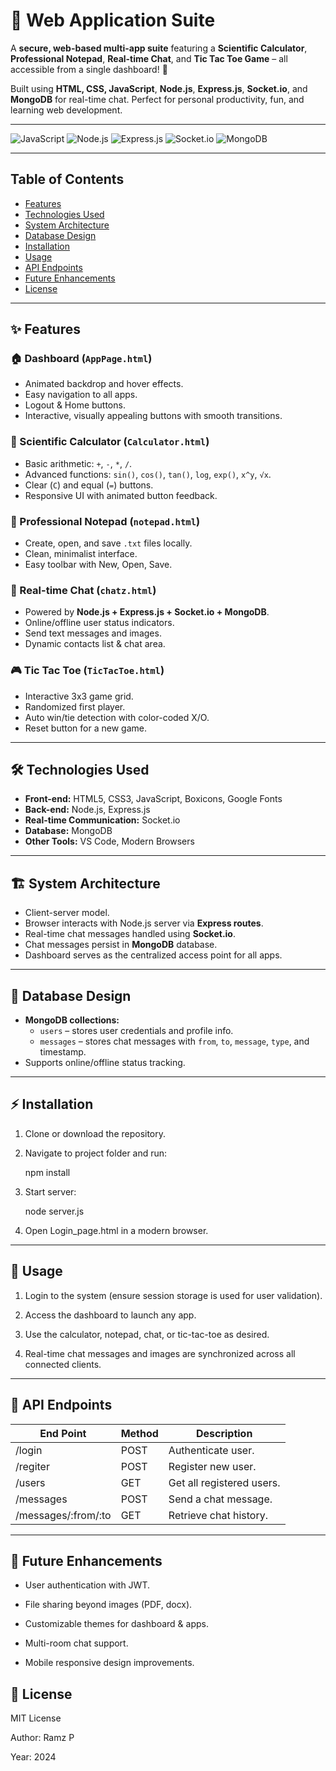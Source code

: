 # 🚀 Web Application Suite


A **secure, web-based multi-app suite** featuring a **Scientific Calculator**, **Professional Notepad**, **Real-time Chat**, and **Tic Tac Toe Game** – all accessible from a single dashboard! 🎯  

Built using **HTML, CSS, JavaScript**, **Node.js**, **Express.js**, **Socket.io**, and **MongoDB** for real-time chat. Perfect for personal productivity, fun, and learning web development.

---

![JavaScript](https://img.shields.io/badge/JavaScript-F7DF1E?style=flat&logo=javascript&logoColor=black)
![Node.js](https://img.shields.io/badge/Node.js-339933?style=flat&logo=node.js&logoColor=white)
![Express.js](https://img.shields.io/badge/Express.js-000000?style=flat&logo=express&logoColor=white)
![Socket.io](https://img.shields.io/badge/Socket.io-010101?style=flat&logo=socket.io&logoColor=white)
![MongoDB](https://img.shields.io/badge/MongoDB-47A248?style=flat&logo=mongodb&logoColor=white)

---

## Table of Contents

- [Features](#features)  
- [Technologies Used](#technologies-used)  
- [System Architecture](#system-architecture)  
- [Database Design](#database-design)  
- [Installation](#installation)  
- [Usage](#usage)  
- [API Endpoints](#api-endpoints)  
- [Future Enhancements](#future-enhancements)  
- [License](#license)  

---

## ✨ Features

### 🏠 Dashboard (`AppPage.html`)
- Animated backdrop and hover effects.  
- Easy navigation to all apps.  
- Logout & Home buttons.  
- Interactive, visually appealing buttons with smooth transitions.  

### 🧮 Scientific Calculator (`Calculator.html`)
- Basic arithmetic: `+`, `-`, `*`, `/`.  
- Advanced functions: `sin()`, `cos()`, `tan()`, `log`, `exp()`, `x^y`, `√x`.  
- Clear (`C`) and equal (`=`) buttons.  
- Responsive UI with animated button feedback.  

### 📝 Professional Notepad (`notepad.html`)
- Create, open, and save `.txt` files locally.  
- Clean, minimalist interface.  
- Easy toolbar with New, Open, Save.  

### 💬 Real-time Chat (`chatz.html`)
- Powered by **Node.js + Express.js + Socket.io + MongoDB**.  
- Online/offline user status indicators.  
- Send text messages and images.  
- Dynamic contacts list & chat area.  

### 🎮 Tic Tac Toe (`TicTacToe.html`)
- Interactive 3x3 game grid.  
- Randomized first player.  
- Auto win/tie detection with color-coded X/O.  
- Reset button for a new game.  

---

## 🛠 Technologies Used
- **Front-end:** HTML5, CSS3, JavaScript, Boxicons, Google Fonts  
- **Back-end:** Node.js, Express.js  
- **Real-time Communication:** Socket.io  
- **Database:** MongoDB  
- **Other Tools:** VS Code, Modern Browsers  

---

## 🏗 System Architecture
- Client-server model.  
- Browser interacts with Node.js server via **Express routes**.  
- Real-time chat messages handled using **Socket.io**.  
- Chat messages persist in **MongoDB** database.  
- Dashboard serves as the centralized access point for all apps.  

---

## 💾 Database Design
- **MongoDB collections:**  
  - `users` – stores user credentials and profile info.  
  - `messages` – stores chat messages with `from`, `to`, `message`, `type`, and timestamp.  
- Supports online/offline status tracking.  

---

## ⚡ Installation
1. Clone or download the repository.

2. Navigate to project folder and run:
   
   npm install

3. Start server:

   node server.js

4. Open Login_page.html in a modern browser.

---

## 🚀 Usage

1. Login to the system (ensure session storage is used for user validation).

2. Access the dashboard to launch any app.

3. Use the calculator, notepad, chat, or tic-tac-toe as desired.

4. Real-time chat messages and images are synchronized across all connected clients.

---

## 🔗 API Endpoints

| End Point            | Method   | Description                     |
|----------------------|----------|---------------------------------|
| /login               |  POST    | Authenticate user.              |
| /regiter             |  POST    | Register new user.              |
| /users               |  GET     | Get all registered users.       |
| /messages            |  POST    | Send a chat message.            |
| /messages/:from/:to  |  GET     | Retrieve chat history.          |

---

## 🌟 Future Enhancements

- User authentication with JWT.

- File sharing beyond images (PDF, docx).

- Customizable themes for dashboard & apps.

- Multi-room chat support.

- Mobile responsive design improvements.

## 📄 License

MIT License

Author: Ramz P

Year: 2024

